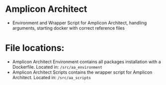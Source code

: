 # Amplicon Architect
- Environment and Wrapper Script for Amplicon Architect, handling arguments, starting docker with correct reference files

# File locations: 
- Amplicon Architect Environment contains all packages installation with a Dockerfile. Located in: ```/src/aa_environment```
- Amplicon Architect Scripts contains the wrapper script for Amplicon Architect. Located in: ```/src/aa_scripts```

